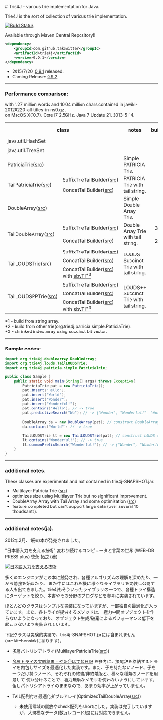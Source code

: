 <html>
<head>
<meta name="author" content="Takao Nakaguchi" />
<meta name="description" content="Trie4J - various trie implementation for Java" />
<meta name="keywords" content="Trie,Java,DoubleArray,Double Array,LOUDS,PATRICIA" />
</head>
# Trie4J - various trie implementation for Java.

Trie4J is the sort of collection of various trie implementation.

[![Build Status](https://buildhive.cloudbees.com/job/takawitter/job/trie4j/badge/icon)](https://buildhive.cloudbees.com/job/takawitter/job/trie4j/)

Available through Maven Central Repository!!
```xml
<dependency>
    <groupId>com.github.takawitter</groupId>
    <artifactId>trie4j</artifactId>
    <version>0.9.1</version>
</dependency>
```

* 2015/7/20: [0.9.1](https://github.com/takawitter/trie4j/issues?q=milestone%3A0.9.1) released.
* Coming Release: [0.9.2](https://github.com/takawitter/trie4j/issues?q=milestone%3A0.9.2)

---
### Performance comparison:
with 1.27 million words and 10.04 million chars contained in jawiki-20120220-all-titles-in-ns0.gz .
<br/>on MacOS X(10.7), Core i7 2.5GHz, Java 7 Update 21.  2013-5-14.
<table>
<tr><th colspan="2">class</th><th>notes</th><th>build(ms)</th><th>contains(ms)</th><th>used heap(MB)</th></tr>
<tr><td colspan="2">java.util.HashSet</td><td /><td align="right">404<sup>*1</sup></td><td align="right">363</td><td align="right">126.2</td></tr>
<tr><td colspan="2">java.util.TreeSet</td><td /><td align="right"><font color="red">416</font><sup>*1</sup></td><td align="right">235</td><td align="right">125.9</td></tr>
<tr>
  <td colspan="2">PatriciaTrie(<a href="https://github.com/takawitter/trie4j/blob/master/trie4j/src/org/trie4j/patricia/simple/PatriciaTrie.java">src</a>)</td>
  <td>Simple PATRICIA Trie.</td><td align="right">371<sup>*1</sup></td><td align="right">247</td><td align="right">90.8</td>
</tr>
<tr>
  <td rowspan="2">TailPatriciaTrie(<a href="https://github.com/takawitter/trie4j/blob/master/trie4j/src/org/trie4j/patricia/tail/TailPatriciaTrie.java">src</a>)</td>
  <td>SuffixTrieTailBuilder(<a href="https://github.com/takawitter/trie4j/blob/master/trie4j/src/org/trie4j/tail/SuffixTrieTailBuilder.java">src</a>)</td>
  <td rowspan="2">PATRICIA Trie with tail string.</td>
  <td align="right">937<sup>*1</sup></td><td align="right">248</td><td align="right">76.8</td></tr>
<tr>
  <td>ConcatTailBuilder(<a href="https://github.com/takawitter/trie4j/blob/master/trie4j/src/org/trie4j/tail/ConcatTailBuilder.java">src</a>)</td>
  <td align="right">440<sup>*1</sup></td><td align="right">228</td><td align="right">69.2</td>
</tr>
<tr>
  <td colspan="2">DoubleArray(<a href="https://github.com/takawitter/trie4j/blob/master/trie4j/src/org/trie4j/doublearray/DoubleArray.java">src</a>)</td>
  <td>Simple Double Array Trie.</td>
  <td align="right">362<sup>*2</sup></td><td align="right"><font color="red">98</a></td><td align="right">52.6</td>
</tr>
<tr>
  <td rowspan="2">TailDoubleArray(<a href="https://github.com/takawitter/trie4j/blob/master/trie4j/src/org/trie4j/doublearray/TailDoubleArray.java">src</a>)</td>
  <td>SuffixTrieTailBuilder(<a href="https://github.com/takawitter/trie4j/blob/master/trie4j/src/org/trie4j/tail/SuffixTrieTailBuilder.java">src</a>)</td>
  <td rowspan="2">Double Array Trie with tail string.</td>
  <td align="right">3,111<sup>*2</sup></td><td align="right">181</td><td align="right">28.9</td>
</tr>
<tr>
  <td>ConcatTailBuilder(<a href="https://github.com/takawitter/trie4j/blob/master/trie4j/src/org/trie4j/tail/ConcatTailBuilder.java">src</a>)</td>
  <td align="right">2,532<sup>*2</sup></td><td align="right">154</td><td align="right">33.6</td>
</tr>
<tr>
  <td rowspan="3">TailLOUDSTrie(<a href="https://github.com/takawitter/trie4j/blob/master/trie4j/src/org/trie4j/louds/TailLOUDSTrie.java">src</a>)</td>
  <td>SuffixTrieTailBuilder(<a href="https://github.com/takawitter/trie4j/blob/master/trie4j/src/org/trie4j/tail/SuffixTrieTailBuilder.java">src</a>)</td>
  <td rowspan="3">LOUDS Succinct Trie with tail string.</td>
  <td align="right">620<sup>*2</sup></td><td align="right">554</td><td align="right"><font color="red">15.4</a></td>
</tr>
<tr>
  <td>ConcatTailBuilder(<a href="https://github.com/takawitter/trie4j/blob/master/trie4j/src/org/trie4j/tail/builder/ConcatTailBuilder.java">src</a>)</td>
  <td align="right"><font color="red">111</font><sup>*2</sup></td><td align="right">537</td><td align="right">20.2</td>
</tr>
<tr>
  <td>ConcatTailBuilder(<a href="https://github.com/takawitter/trie4j/blob/master/trie4j/src/org/trie4j/tail/builder/ConcatTailBuilder.java">src</a>)
with <a href="https://github.com/takawitter/trie4j/blob/master/trie4j/src/org/trie4j/tail/index/SBVTailIndex.java">sbvTI<sup>*3</sup></a></td>
  <td align="right"><font color="red">145</font><sup>*2</sup></td><td align="right">712</td><td align="right">15.7</td>
</tr>
<tr>
  <td rowspan="3">TailLOUDSPPTrie(<a href="https://github.com/takawitter/trie4j/blob/master/trie4j/src/org/trie4j/louds/TailLOUDSPPTrie.java">src</a>)</td>
  <td>SuffixTrieTailBuilder(<a href="https://github.com/takawitter/trie4j/blob/master/trie4j/src/org/trie4j/tail/SuffixTrieTailBuilder.java">src</a>)</td>
  <td rowspan="3">LOUDS++ Succinct Trie with tail string.</td>
  <td align="right">654<sup>*2</sup></td><td align="right">571</td><td align="right"><font color="red">15.4</a></td>
</tr>
<tr>
  <td>ConcatTailBuilder(<a href="https://github.com/takawitter/trie4j/blob/master/trie4j/src/org/trie4j/tail/builder/ConcatTailBuilder.java">src</a>)</td>
  <td align="right"><font color="red">119</font><sup>*2</sup></td><td align="right">552</td><td align="right">20.1</td>
</tr>
<tr>
  <td>ConcatTailBuilder(<a href="https://github.com/takawitter/trie4j/blob/master/trie4j/src/org/trie4j/tail/builder/ConcatTailBuilder.java">src</a>)
with <a href="https://github.com/takawitter/trie4j/blob/master/trie4j/src/org/trie4j/tail/index/SBVTailIndex.java">sbvTI<sup>*3</sup></a></td>
  <td align="right"><font color="red">163</font><sup>*2</sup></td><td align="right">741</td><td align="right">15.6</td>
</tr>
</table>
*1 - build from string array.
<br/>*2 - build from other trie(org.trie4j.patricia.simple.PatriciaTrie).
<br/>*3 - shrinked index array using succinct bit vector.

---

### Sample codes:
```java
import org.trie4j.doublearray.DoubleArray;
import org.trie4j.louds.TailLOUDSTrie;
import org.trie4j.patricia.simple.PatriciaTrie;

public class Sample {
	public static void main(String[] args) throws Exception{
		PatriciaTrie pat = new PatriciaTrie();
		pat.insert("Hello");
		pat.insert("World");
		pat.insert("Wonder");
		pat.insert("Wonderful!");
		pat.contains("Hello"); // -> true
		pat.predictiveSearch("Wo"); // -> {"Wonder", "Wonderful!", "World"} as Iterable<String>
		
		DoubleArray da = new DoubleArray(pat); // construct DoubleArray from existing Trie
		da.contains("World"); // -> true
		
		TailLOUDSTrie lt = new TailLOUDSTrie(pat); // construct LOUDS succinct Trie with ConcatTailBuilder(default)
		lt.contains("Wonderful!"); // -> true
		lt.commonPrefixSearch("Wonderful!"); // -> {"Wonder", "Wonderful!"} as Iterable<String>
	}
}
```

---

### additional notes.

These classes are experimental and not contained in trie4j-SNAPSHOT.jar.
* Multilayer Patricia Trie ([src](https://github.com/takawitter/trie4j/blob/master/trie4j/src.kitchensink/org/trie4j/patricia/multilayer/MultilayerPatriciaTrie.java))
 * optimizes size using Multilayer Trie but no significant improvement.
* DoubleArray Array with Tail Array and some optimization ([src](https://github.com/takawitter/trie4j/blob/master/trie4j/src.kitchensink/org/trie4j/doublearray/OptimizedTailDoubleArray.java))
 * feature completed but can't support large data (over several 10 thoudsants).

---

### additional notes(ja).

2012年2月、1冊の本が発売されました。

"日本語入力を支える技術" 変わり続けるコンピュータと言葉の世界 (WEB+DB PRESS plus) 徳永 拓之 (著) 

 [![日本語入力を支える技術](http://ws.assoc-amazon.jp/widgets/q?_encoding=UTF8&Format=_SL110_&ASIN=4774149934&MarketPlace=JP&ID=AsinImage&WS=1&tag=takaoblogspot-22&ServiceVersion=20070822)](http://www.amazon.co.jp/gp/product/4774149934/ref=as_li_ss_il?ie=UTF8&tag=takaoblogspot-22&linkCode=as2&camp=247&creative=7399&creativeASIN=4774149934)

多くのエンジニアがこの本に触発され、各種アルゴリズムの理解を深めたり、一から勉強を始めたり、
また中にはこれを機に様々なライブラリを実装し公開する人も出てきました。trie4jもそういったライブラリの一つで、各種トライ構造にターゲットを絞り、本書やその分野のブログなどを参考に実装されています。

ほとんどのクラスはシンプルな実装になっていますが、一部独自の最適化が入っています。また、各トライが提供するメソッドは、
極力中間オブジェクトを作らないようになっており、オブジェクト生成/破棄によるパフォーマンス低下を起こさないよう実装されています。

下記クラスは実験的実装で、trie4j-SNAPSHOT.jarには含まれません(src.kitchensinkにあります)。
* 多層パトリシアトライ(MultilayerPatriciaTrie([src](https://github.com/takawitter/trie4j/blob/master/trie4j/src.kitchensink/org/trie4j/patricia/multilayer/MultilayerPatriciaTrie.java)))
 * [多層トライの実験結果 - やた＠はてな日記](http://d.hatena.ne.jp/s-yata/20101223/1293143633)
   を参考に、接尾辞を格納するトライを内包しサイズを最適化した実装です。また、子を持たないノード、子を一つだけ持つノード、それぞれの終端/非終端版と、様々な種類のノードを用意して
   使い分けることで、極力無駄なメモリを使わないようにしています。但しパトリシアトライのままなので、あまり効率が上がっていません。

* TAIL配列付き最適化ダブルアレイ(OptimizedTailDoubleArray([src](https://github.com/takawitter/trie4j/blob/master/trie4j/src.kitchensink/org/trie4j/doublearray/OptimizedTailDoubleArray.java)))
    * 未使用領域の開放やcheck配列をshortにした。実装は完了していますが、大規模なデータ(数万レコード超)には対応できません。

</html>

